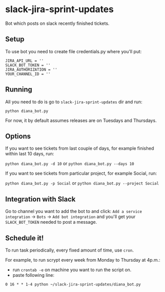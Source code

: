 # slack-jira-sprint-updates
Bot which posts on slack recently finished tickets.

## Setup
To use bot you need to create file credentials.py where you'll put:
```
JIRA_API_URL = ''
SLACK_BOT_TOKEN = ''
JIRA_AUTHORIZATION = ''
YOUR_CHANNEL_ID = ''
```

## Running
All you need to do is go to `slack-jira-sprint-updates` dir and run:

`python diana_bot.py`

For now, it by default assumes releases are on Tuesdays and Thursdays.

## Options
If you want to see tickets from last couple of days, for example finished within last 10 days, run:

`python diana_bot.py -d 10` or `python diana_bot.py --days 10`

If you want to see tickets from particular project, for example Social, run:

`python diana_bot.py -p Social` or `python diana_bot.py --project Social`

## Integration with Slack
Go to channel you want to add the bot to and click: `Add a service integration` -> `Bots` -> `Add bot integration` and you'll get your `SLACK_BOT_TOKEN` needed to post a message.

## Schedule it!
To run task periodically, every fixed amount of time, use `cron`.

For example, to run scrypt every week from Monday to Thursday at 4p.m.:

* run `crontab -e` on machine you want to run the script on.
* paste following line:

`0 16 * * 1-4 python ~/slack-jira-sprint-updates/diana_bot.py`

